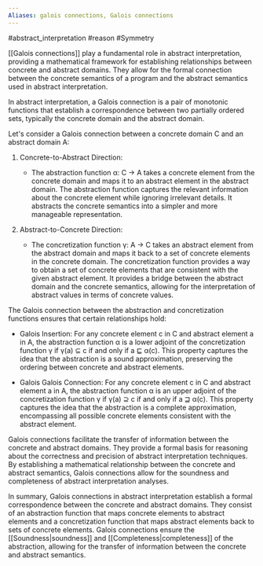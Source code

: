 ```yaml
---
Aliases: galois connections, Galois connections
---
```

#abstract_interpretation #reason #Symmetry 

[[Galois connections]] play a fundamental role in abstract interpretation, providing a mathematical framework for establishing relationships between concrete and abstract domains. They allow for the formal connection between the concrete semantics of a program and the abstract semantics used in abstract interpretation.

In abstract interpretation, a Galois connection is a pair of monotonic functions that establish a correspondence between two partially ordered sets, typically the concrete domain and the abstract domain.

Let's consider a Galois connection between a concrete domain C and an abstract domain A:

1. Concrete-to-Abstract Direction:
    
    - The abstraction function α: C → A takes a concrete element from the concrete domain and maps it to an abstract element in the abstract domain. The abstraction function captures the relevant information about the concrete element while ignoring irrelevant details. It abstracts the concrete semantics into a simpler and more manageable representation.
2. Abstract-to-Concrete Direction:
    
    - The concretization function γ: A → C takes an abstract element from the abstract domain and maps it back to a set of concrete elements in the concrete domain. The concretization function provides a way to obtain a set of concrete elements that are consistent with the given abstract element. It provides a bridge between the abstract domain and the concrete semantics, allowing for the interpretation of abstract values in terms of concrete values.

The Galois connection between the abstraction and concretization functions ensures that certain relationships hold:

- Galois Insertion: For any concrete element c in C and abstract element a in A, the abstraction function α is a lower adjoint of the concretization function γ if γ(a) ⊆ c if and only if a ⊑ α(c). This property captures the idea that the abstraction is a sound approximation, preserving the ordering between concrete and abstract elements.
    
- Galois Galois Connection: For any concrete element c in C and abstract element a in A, the abstraction function α is an upper adjoint of the concretization function γ if γ(a) ⊇ c if and only if a ⊒ α(c). This property captures the idea that the abstraction is a complete approximation, encompassing all possible concrete elements consistent with the abstract element.
    

Galois connections facilitate the transfer of information between the concrete and abstract domains. They provide a formal basis for reasoning about the correctness and precision of abstract interpretation techniques. By establishing a mathematical relationship between the concrete and abstract semantics, Galois connections allow for the soundness and completeness of abstract interpretation analyses.

In summary, Galois connections in abstract interpretation establish a formal correspondence between the concrete and abstract domains. They consist of an abstraction function that maps concrete elements to abstract elements and a concretization function that maps abstract elements back to sets of concrete elements. Galois connections ensure the [[Soundness|soundness]] and [[Completeness|completeness]] of the abstraction, allowing for the transfer of information between the concrete and abstract semantics.